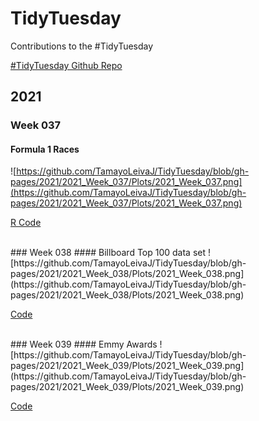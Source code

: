 # TidyTuesday
Contributions to the #TidyTuesday 

[#TidyTuesday Github Repo](https://github.com/rfordatascience/tidytuesday/blob/master/README.md)

## 2021 
### Week 037
#### Formula 1 Races
![https://github.com/TamayoLeivaJ/TidyTuesday/blob/gh-pages/2021/2021_Week_037/Plots/2021_Week_037.png](https://github.com/TamayoLeivaJ/TidyTuesday/blob/gh-pages/2021/2021_Week_037/Plots/2021_Week_037.png)

[R Code](https://github.com/TamayoLeivaJ/TidyTuesday/blob/gh-pages/2021/2021_Week_037/2021_Week_037.R)

<br>
### Week 038
#### Billboard Top 100 data set
![https://github.com/TamayoLeivaJ/TidyTuesday/blob/gh-pages/2021/2021_Week_038/Plots/2021_Week_038.png](https://github.com/TamayoLeivaJ/TidyTuesday/blob/gh-pages/2021/2021_Week_038/Plots/2021_Week_038.png)

[Code](https://github.com/TamayoLeivaJ/TidyTuesday/blob/gh-pages/2021/2021_Week_038/2021_Week_038.R)

<br>
### Week 039
#### Emmy Awards
![https://github.com/TamayoLeivaJ/TidyTuesday/blob/gh-pages/2021/2021_Week_039/Plots/2021_Week_039.png](https://github.com/TamayoLeivaJ/TidyTuesday/blob/gh-pages/2021/2021_Week_039/Plots/2021_Week_039.png)

[Code](https://github.com/TamayoLeivaJ/TidyTuesday/blob/gh-pages/2021/2021_Week_039/2021_Week_039.R)

